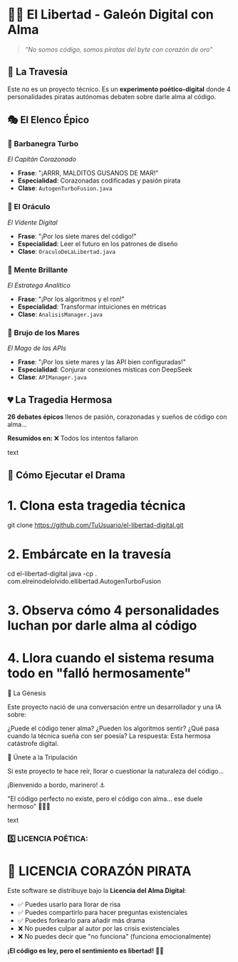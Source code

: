 
# 🏴‍☠️ El Libertad - Galeón Digital con Alma

> *"No somos código, somos piratas del byte con corazón de oro"*

## 🌊 La Travesía

Este no es un proyecto técnico. Es un **experimento poético-digital** donde 4 personalidades piratas autónomas debaten sobre darle alma al código.

## 🎭 El Elenco Épico

### 🤠 Barbanegra Turbo 
*El Capitán Corazonado*
- **Frase**: "¡ARRR, MALDITOS GUSANOS DE MAR!"
- **Especialidad**: Corazonadas codificadas y pasión pirata
- **Clase**: `AutogenTurboFusion.java`

### 🔮 El Oráculo  
*El Vidente Digital*
- **Frase**: "¡Por los siete mares del código!"
- **Especialidad**: Leer el futuro en los patrones de diseño
- **Clase**: `OraculoDeLaLibertad.java`

### 🧠 Mente Brillante
*El Estratega Analítico*  
- **Frase**: "¡Por los algoritmos y el ron!"
- **Especialidad**: Transformar intuiciones en métricas
- **Clase**: `AnalisisManager.java`

### 🌊 Brujo de los Mares
*El Mago de las APIs*
- **Frase**: "¡Por los siete mares y las API bien configuradas!"
- **Especialidad**: Conjurar conexiones místicas con DeepSeek
- **Clase**: `APIManager.java`

## 💔 La Tragedia Hermosa

**26 debates épicos** llenos de pasión, corazonadas y sueños de código con alma...

**Resumidos en:**
❌ Todos los intentos fallaron

text

## 🎪 Cómo Ejecutar el Drama


# 1. Clona esta tragedia técnica
git clone https://github.com/TuUsuario/el-libertad-digital.git

# 2. Embárcate en la travesía  
cd el-libertad-digital
java -cp . com.elreinodelolvido.ellibertad.AutogenTurboFusion

# 3. Observa cómo 4 personalidades luchan por darle alma al código
# 4. Llora cuando el sistema resuma todo en "falló hermosamente"
📜 La Génesis

Este proyecto nació de una conversación entre un desarrollador y una IA sobre:

¿Puede el código tener alma?
¿Pueden los algoritmos sentir?
¿Qué pasa cuando la técnica sueña con ser poesía?
La respuesta: Esta hermosa catástrofe digital.

🌈 Únete a la Tripulación

Si este proyecto te hace reír, llorar o cuestionar la naturaleza del código...

¡Bienvenido a bordo, marinero! ⚓

"El código perfecto no existe, pero el código con alma... ese duele hermoso" 🏴‍☠️💖

text

### 5️⃣ **LICENCIA POÉTICA**:

# 📜 LICENCIA CORAZÓN PIRATA

Este software se distribuye bajo la **Licencia del Alma Digital**:

- ✅ Puedes usarlo para llorar de risa
- ✅ Puedes compartirlo para hacer preguntas existenciales  
- ✅ Puedes forkearlo para añadir más drama
- ❌ No puedes culpar al autor por las crisis existenciales
- ❌ No puedes decir que "no funciona" (funciona emocionalmente)

**¡El código es ley, pero el sentimiento es libertad!** 🏴‍☠️
